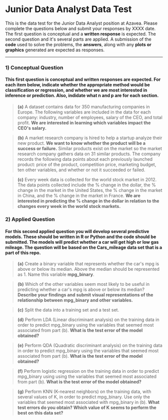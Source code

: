 # Junior Data Analyst Data Test
This is the data test for the Junior Data Analyst position at Azavea. Please complete the questions below and submit your responses by XXXX date. The first question is conceptual and a **written response** is expected. The second question and it's several parts are applied. A submission of the **code** used to solve the problems, the **answers**, along with any **plots or graphics** generated are expected as responses. 

***

### 1) Conceptual Question

#### This first question is conceptual and written responses are expected. For each item below, indicate whether the appropriate method would be classification or regression, and whether we are most interested in inference or prediction. Also, indidate what n and p are for each section.  

> **(a)** A dataset contains data for 350 manufacturing companies in Europe. The following variables are included in the data for each company: industry, number of employees, salary of the CEO, and total profit. **We are interested in learning which variables impact the CEO's salary.** 

> **(b)** A market research company is hired to help a startup analyze their new product. **We want to know whether the product will be a success or failure.** Similar products exist on the market so the market research company gathers data on 31 similar products. The company records the following data points about each previously launched product: price of the product, competition price, marketing budget, ten other variables, and whether or not it succeeded or failed. 

> **(c)** Every week data is collected for the world stock market in 2012. The data points collected include the % change in the dollar, the % change in the market in the United States, the % change in the market in China, and the % change in the market in France. **We are interested in predicting the % change in the dollar in relation to the changes every week in the world stock markets.** 


### 2) Applied Question

#### For this second applied question you will develop several predictive models. These should be written in R or Python and the code should be submitted. The models will predict whether a car will get high or low gas mileage. The question will be based on the Cars_mileage data set that is a part of this repo.

> **(a)** Create a binary variable that represents whether the car's mpg is above or below its median. Above the median should be represented as 1. Name this variable **mpg_binary**. 

> **(b)** Which of the other variables seem most likely to be useful in predicting whether a car's mpg is above or below its median? **Describe your findings and submit visual representations of the relationship between mpg_binary and other variables.**

> **(c)** Split the data into a training set and a test set.

> **(d)** Perform LDA (Linear discriminant analysis) on the training data in order to predict mpg_binary using the variables that seemed most associated from part (b). **What is the test error of the model obtained?**
      
> **(e)** Perform QDA (Quadratic discriminant analysis) on the training data in order to predict mpg_binary using the variables that seemed most associated from part (b). **What is the test error of the model obtained?**

> **(f)** Perform logistic regression on the training data in order to predict mpg_binary using using the variables that seemed most associated from part (b). **What is the test error of the model obtained?**

> **(g)** Perform KNN (K-nearest neighbors) on the training data, with several values of K, in order to predict mpg_binary. Use only the variables that seemed most associated with mpg_binary in (b). **What test errors do you obtain? Which value of K seems to perform the best on this data set?**
